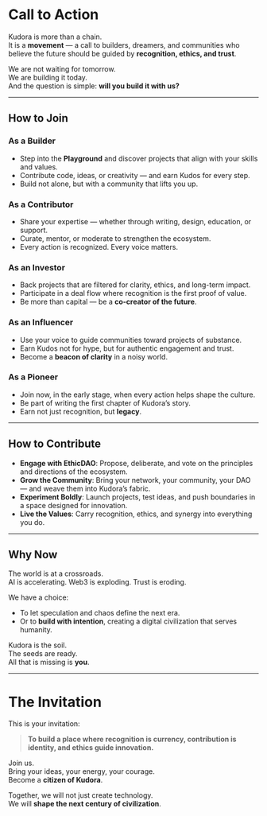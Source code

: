 # Call to Action

Kudora is more than a chain.  
It is a **movement** — a call to builders, dreamers, and communities who believe the future should be guided by **recognition, ethics, and trust**.  

We are not waiting for tomorrow.  
We are building it today.  
And the question is simple: **will you build it with us?**

---

## How to Join

### As a Builder
- Step into the **Playground** and discover projects that align with your skills and values.  
- Contribute code, ideas, or creativity — and earn Kudos for every step.  
- Build not alone, but with a community that lifts you up.  

### As a Contributor
- Share your expertise — whether through writing, design, education, or support.  
- Curate, mentor, or moderate to strengthen the ecosystem.  
- Every action is recognized. Every voice matters.  

### As an Investor
- Back projects that are filtered for clarity, ethics, and long-term impact.  
- Participate in a deal flow where recognition is the first proof of value.  
- Be more than capital — be a **co-creator of the future**.  

### As an Influencer
- Use your voice to guide communities toward projects of substance.  
- Earn Kudos not for hype, but for authentic engagement and trust.  
- Become a **beacon of clarity** in a noisy world.  

### As a Pioneer
- Join now, in the early stage, when every action helps shape the culture.  
- Be part of writing the first chapter of Kudora’s story.  
- Earn not just recognition, but **legacy**.  

---

## How to Contribute

- **Engage with EthicDAO**: Propose, deliberate, and vote on the principles and directions of the ecosystem.  
- **Grow the Community**: Bring your network, your community, your DAO — and weave them into Kudora’s fabric.  
- **Experiment Boldly**: Launch projects, test ideas, and push boundaries in a space designed for innovation.  
- **Live the Values**: Carry recognition, ethics, and synergy into everything you do.  

---

## Why Now

The world is at a crossroads.  
AI is accelerating. Web3 is exploding. Trust is eroding.  

We have a choice:  
- To let speculation and chaos define the next era.  
- Or to **build with intention**, creating a digital civilization that serves humanity.  

Kudora is the soil.  
The seeds are ready.  
All that is missing is **you**.  

---

# The Invitation

This is your invitation:  

> **To build a place where recognition is currency, contribution is identity, and ethics guide innovation.**  

Join us.  
Bring your ideas, your energy, your courage.  
Become a **citizen of Kudora**.  

Together, we will not just create technology.  
We will **shape the next century of civilization**.  
